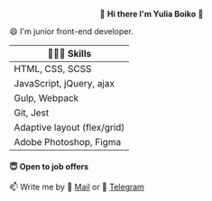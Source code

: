 <p align=center>👋 <b>Hi there I'm Yulia Boiko</b> 💛</p>

😄 I'm junior front-end developer.  

 | 👩🏻‍🏫 Skills |
| ------ | 
|HTML, CSS, SCSS|
|JavaScript, jQuery, ajax  | 
|Gulp, Webpack |
|Git,  Jest |
|Adaptive layout (flex/grid) |
|Adobe Photoshop, Figma|


#### 😇 Open to job offers
📫 Write me by 📧 <a href="mailto:yulchitaiboldireva@gmail.com"> Mail<a> or  💬 [ Telegram](https://t.me/Yulia_Boldyreva)
  
<!-- 
**BoikoYV/BoikoYV** is a ✨ _special_ ✨ repository because its `README.md` (this file) appears on your GitHub profile.

Here are some ideas to get you started:

- 🔭 I’m currently working on ...
- 🌱 I’m currently learning ...
- 👯 I’m looking to collaborate on ...
- 🤔 I’m looking for help with ...
- 💬 Ask me about ...
- 📫 How to reach me: ...
- 😄 Pronouns: ...
- ⚡ Fun fact: ... -->

